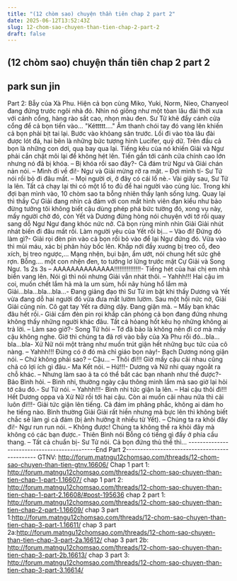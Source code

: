 ```yaml
---
title: "(12 chòm sao) chuyện thần tiên chap 2 part 2"
date: 2025-06-12T13:52:43Z
slug: 12-chom-sao-chuyen-than-tien-chap-2-part-2
draft: false
---
```


## (12 chòm sao) chuyện thần tiên chap 2 part 2

## park sun jin

Part 2: Bẫy của Xà Phu.
Hiện cả bọn cùng Miko, Yuki, Norm, Nieo, Chanyeol đang đứng trước ngôi nhà đó. Nhìn nó giống như một tòan lâu đài thời xưa với cánh cổng, hàng rào sắt cao, nhọn màu đen. Sư Tử khẽ đẩy cánh cửa cổng để cả bọn tiến vào…
"Kéttttt…."
Âm thanh chói tay đó vang lên khiến cả bọn phải bịt tai lại. Bước vào khỏang sân trước. Lối đi vào tòa lâu đài được lót đá, hai bên là những bức tượng hình Lucifer, quỷ dữ. Trên đầu cả bọn là những con dơi, quạ bay qua lại. Tiếng kêu của nó khiến Giải và Ngư phải cắn chặt môi lại để không hét lên. Tiến gần tới cánh cửa chính cao lớn nhưng nó đã bị khóa.
– Bị khóa rồi sao đây?- Cả đám trừ Ngư và Giải chán nản nói.
– Mình đi về đi!- Ngư và Giải mừng rỡ ra mặt.
– Đợi mình tí- Sư Tử nói rồi bỏ đi đâu mất.
– Mọi người ơi, ở đây có cái lổ nè.- Vài giây sau, Sư Tử la lên. Tất cả chạy lại thì có một lổ to đủ để hai người vào cùng lúc. Trong khi đợi bạn mình vào, 10 chòm sao ta bỗng nhiên thấy lạnh sống lưng. Quay lại thì thấy Cự Giải đang nhìn cả đám với con mắt hình viên đạn kiểu như bảo đừng tưởng tôi không biết cậu dùng phép phá bức tường đó, xong vụ này, mấy người chờ đó, còn Yết và Dương đừng hòng nói chuyện với tớ rồi quay sang dỗ Ngư Ngư đang khóc nức nở. Cả bọn rùng mình nhìn Giải Giải nhút nhát biến đi đâu mất rồi. Làm người yêu của Yết rồi bị...
– Vào đi! Đứng đó làm gì?- Giải rọi đèn pin vào cả bọn rồi bỏ vào để lại Ngư đứng đó.
Vừa vào thì mùi máu, xác bị phân hủy bốc lên. Khắp nới đầy xuơng bị treo cổ, đeo xích, bị treo ngược,... Mạng nhện, bụi bận, ẩm ướt, nói chung hết sức ghê rợn. Bỗng....
một con nhện đen, to tướng lơ lửng trước mặt Cự Giải và Song Ngư.
1s
2s
3s
– AAAAAAAAAAAAAA!!!!!!!!!!!!!!!- Tiếng hét của hai chị em nhà biển vang lên. Nói gì thì nói nhưng Giải vẫn nhát thôi.
– Yahhh!!! Hai cậu im coi, muốn chết lắm hả mà la um sùm, hồi nãy hùng hổ lắm mà Giải...bla...bla...bla...- Đang giảng đạo thì Sư Tử im bặt khi thấy Dương và Yết vừa đang dỗ hai người đó vừa đưa mắt lườm lườm. Sau một hồi nức nở, Giải Giải cũng nín. Cô gạt tay Yết ra đứng dậy. Đang giận mà.
– Mấy bạn khác đâu hết rồi.- Giải cầm đèn pin rọi khắp căn phóng cả bọn đang đứng nhưng không thấy những người khác đâu. Tất cả hỏang hốt kêu họ những không ai trả lời.
– Làm sao giờ?- Song Tử hỏi
– Tớ đã bảo là không nên đi cơ mà mấy cậu không nghe. Giờ thì chúng ta đã rơi vào bẫy của Xà Phu rồi đó…bla…bla…bla- Xử Nữ nói một tràng như muốn trút giận hết những bục tức của cô nàng.
– Yahhh!!! Đừng có ở đó mà chỉ giáo bọn này!- Bạch Dương nóng giận nói.
– Chứ không phải sao?
– Cậu…
– Thôi đi!!! Giờ mấy cậu cãi nhau cũng chả có lợi ích gì đâu.- Ma Kết nói.
– Hứ!!!- Dương và Nữ nhi quay ngoắt ra chỗ khác.
– Nhưng làm sao ả ta có thể bắt các bạn nhanh như thế được?- Bảo Bình hỏi.
– Bình nhi, thường ngày cậu thông minh lắm mà sao giờ lại hỏi tớ câu đó.- Sư Tử nói.
– Yahhh!!!- Bình nhi tức giận la lên.
– Hai cậu thôi đi!!! Hết Dương oppa và Xử Nữ rồi tới hai cậu. Còn ai muốn cãi nhau nữa thì cãi luôn đi!!!- Giải tức giận lên tiếng. Cả đám im phăng phắc, không ai dám ho he tiếng nào. Bình thường Giải Giải rất hiền nhưng mà bực lên thì không biết chắc sẽ làm gì cả đám (bị ảnh hưởng ít nhiều từ Yết).
– Chúng ta ra khỏi đây đi!- Ngư run run nói.
– Không được! Chúng ta không thể ra khỏi đây mà không có các bạn được.- Thiên Bình nói
Bỗng
có tiếng gì đấy ở phía cầu thang.
– Tất cả chuẩn bị- Sư Tử nói. Cả bọn đứng thủ thế thì…
---------------------------------------------End Part 2----------------------------------------------
GTNV: http://forum.matngu12chomsao.com/threads/12-chom-sao-chuyen-than-tien-gtnv.16606/
Chap 1 part 1: http://forum.matngu12chomsao.com/threads/12-chom-sao-chuyen-than-tien-chap-1-part-1.16607/
chap 1 part 2: http://forum.matngu12chomsao.com/threads/12-chom-sao-chuyen-than-tien-chap-1-part-2.16608/#post-195636
chap 2 part 1: http://forum.matngu12chomsao.com/threads/12-chom-sao-chuyen-than-tien-chap-2-part-1.16609/
chap 3 part 1:http://forum.matngu12chomsao.com/threads/12-chom-sao-chuyen-than-tien-chap-3-part-1.16611/
chap 3 part 2a:http://forum.matngu12chomsao.com/threads/12-chom-sao-chuyen-than-tien-chap-3-part-2a.16612/
chap 3 part 2b: http://forum.matngu12chomsao.com/threads/12-chom-sao-chuyen-than-tien-chap-3-part-2b.16613/
chap 3 part 3: http://forum.matngu12chomsao.com/threads/12-chom-sao-chuyen-than-tien-chap-3-part-3.16614/